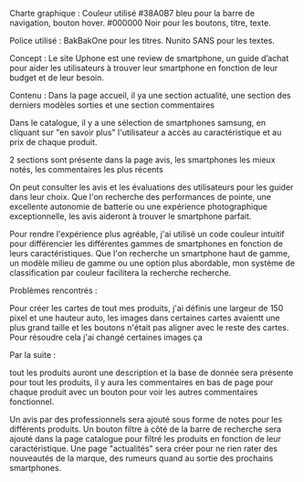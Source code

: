 
Charte graphique :
Couleur utilisé #38A0B7 bleu pour la barre de navigation, bouton hover.
#000000 Noir pour les boutons, titre, texte.

Police utilisé : 
BakBakOne pour les titres. 
Nunito SANS pour les textes. 

Concept :
Le site Uphone est une review de smartphone, un guide d’achat pour aider les utilisateurs à trouver leur smartphone en fonction de leur budget et de leur besoin.


Contenu :
Dans la page accueil, il ya une section actualité, une section des derniers modèles sorties et une section commentaires


Dans le catalogue, il y a une sélection de smartphones samsung, en cliquant sur "en savoir plus" l'utilisateur a accès au caractéristique et au prix de chaque produit.


2 sections sont présente dans la page avis, les smartphones les mieux notés, les commentaires les plus récents

On peut consulter les avis et les évaluations des utilisateurs pour les guider dans leur choix. 
Que l'on recherche des performances de pointe, une excellente autonomie de batterie ou une expérience photographique exceptionnelle, les avis aideront à trouver le smartphone parfait.


Pour rendre l'expérience plus agréable, j'ai utilisé un code couleur intuitif pour différencier les différentes gammes de smartphones en fonction de leurs caractéristiques. Que l'on recherche un smartphone haut de gamme, un modèle milieu de gamme ou une option plus abordable, mon système de classification par couleur facilitera la recherche recherche.

Problèmes rencontrés :

Pour créer les cartes de tout mes produits, j'ai définis une largeur de 150 pixel et une hauteur auto, les images dans certaines cartes avaientt une plus grand taille et les boutons n'était pas aligner avec le reste des cartes. Pour résoudre cela j'ai changé certaines images ça 


Par la suite :

tout les produits auront une description et la base de donnée sera présente pour tout les produits, il y aura les commentaires en bas de page pour chaque produit avec un bouton pour voir les autres commentaires fonctionnel.

Un avis par des professionnels sera ajouté sous forme de notes pour les différents produits.
Un bouton filtre à côté de la barre de recherche sera ajouté dans la page catalogue pour filtré les produits en fonction de leur caractéristique.
Une page "actualités" sera créer pour ne rien rater des nouveautés de la marque, des rumeurs quand au sortie des prochains smartphones.





